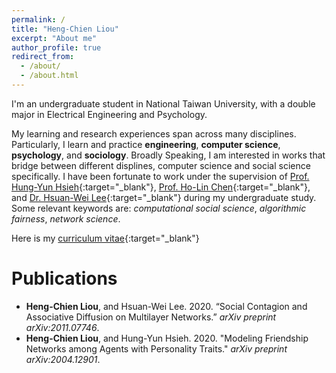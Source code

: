 ```yaml
---
permalink: /
title: "Heng-Chien Liou"
excerpt: "About me"
author_profile: true
redirect_from: 
  - /about/
  - /about.html
---
```

I'm an undergraduate student in National Taiwan University, with a double major in Electrical Engineering and Psychology. 

My learning and research experiences span across many disciplines. Particularly, I learn and practice **engineering**, **computer science**, **psychology**, and **sociology**. Broadly Speaking, I am interested in works that bridge between different displines, computer science and social science specifically. I have been fortunate to work under the supervision of [Prof. Hung-Yun Hsieh](http://ccf.ee.ntu.edu.tw/~hyhsieh/){:target="_blank"}, [Prof. Ho-Lin Chen](https://www.ee.ntu.edu.tw/profile1.php?id=100129){:target="_blank"}, and [Dr. Hsuan-Wei Lee](https://sites.google.com/view/hsuanweilee/){:target="_blank"} during my undergraduate study. Some relevant keywords are: *computational social science*, *algorithmic fairness*, *network science*. 

Here is my [curriculum vitae](https://leohcliou.github.io/files/CV20201118.pdf){:target="_blank"}

# Publications 
* **Heng-Chien Liou**, and Hsuan-Wei Lee. 2020. “Social Contagion and Associative Diffusion on Multilayer Networks.” *arXiv preprint arXiv:2011.07746*.
* **Heng-Chien Liou**, and Hung-Yun Hsieh. 2020. "Modeling Friendship Networks among Agents with Personality Traits." *arXiv preprint arXiv:2004.12901*.


